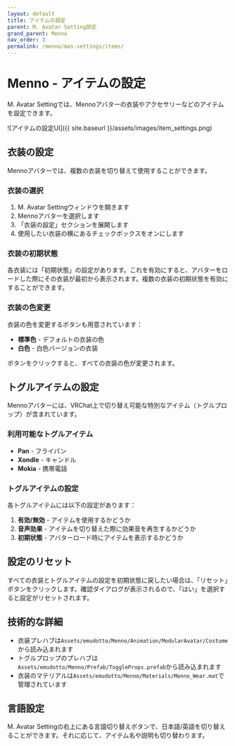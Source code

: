 ```yaml
---
layout: default
title: アイテムの設定
parent: M. Avatar Setting設定
grand_parent: Menno
nav_order: 3
permalink: /menno/mas-settings/items/
---
```


# Menno - アイテムの設定

M. Avatar Settingでは、Mennoアバターの衣装やアクセサリーなどのアイテムを設定できます。

![アイテムの設定UI]({{ site.baseurl }}/assets/images/item_settings.png)

## 衣装の設定

Mennoアバターでは、複数の衣装を切り替えて使用することができます。

### 衣装の選択

1. M. Avatar Settingウィンドウを開きます
2. Mennoアバターを選択します
3. 「衣装の設定」セクションを展開します
4. 使用したい衣装の横にあるチェックボックスをオンにします

### 衣装の初期状態

各衣装には「初期状態」の設定があります。これを有効にすると、アバターをロードした際にその衣装が最初から表示されます。複数の衣装の初期状態を有効にすることができます。

### 衣装の色変更

衣装の色を変更するボタンも用意されています：

* **標準色** - デフォルトの衣装の色
* **白色** - 白色バージョンの衣装

ボタンをクリックすると、すべての衣装の色が変更されます。

## トグルアイテムの設定

Mennoアバターには、VRChat上で切り替え可能な特別なアイテム（トグルプロップ）が含まれています。

### 利用可能なトグルアイテム

* **Pan** - フライパン
* **Xondle** - キャンドル
* **Mokia** - 携帯電話

### トグルアイテムの設定

各トグルアイテムには以下の設定があります：

1. **有効/無効** - アイテムを使用するかどうか
2. **音声効果** - アイテムを切り替えた際に効果音を再生するかどうか
3. **初期状態** - アバターロード時にアイテムを表示するかどうか

## 設定のリセット

すべての衣装とトグルアイテムの設定を初期状態に戻したい場合は、「リセット」ボタンをクリックします。確認ダイアログが表示されるので、「はい」を選択すると設定がリセットされます。

## 技術的な詳細

* 衣装プレハブは`Assets/emudotto/Menno/Animation/ModularAvatar/Costume`から読み込まれます
* トグルプロップのプレハブは`Assets/emudotto/Menno/Prefab/ToggleProps.prefab`から読み込まれます
* 衣装のマテリアルは`Assets/emudotto/Menno/Materials/Menno_Wear.mat`で管理されています

## 言語設定

M. Avatar Settingの右上にある言語切り替えボタンで、日本語/英語を切り替えることができます。それに応じて、アイテム名や説明も切り替わります。 